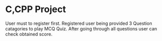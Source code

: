 # C,CPP Project

 User must to register first. Registered user being provided 3 Question catagories to play MCQ Quiz. 
  After going through all questions user can check obtained score.


